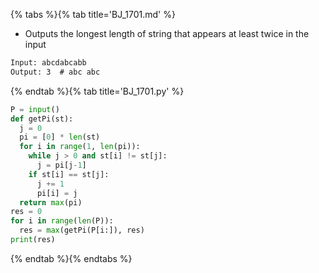 {% tabs %}{% tab title='BJ_1701.md' %}

* Outputs the longest length of string that appears at least twice in the input

```txt
Input: abcdabcabb
Output: 3  # abc abc
```

{% endtab %}{% tab title='BJ_1701.py' %}

```py
P = input()
def getPi(st):
  j = 0
  pi = [0] * len(st)
  for i in range(1, len(pi)):
    while j > 0 and st[i] != st[j]:
      j = pi[j-1]
    if st[i] == st[j]:
      j += 1
      pi[i] = j
  return max(pi)
res = 0
for i in range(len(P)):
  res = max(getPi(P[i:]), res)
print(res)
```

{% endtab %}{% endtabs %}
